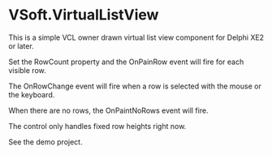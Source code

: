 # VSoft.VirtualListView

This is a simple VCL owner drawn virtual list view component for Delphi XE2 or later.

Set the RowCount property and the OnPainRow event will fire for each visible row.

The OnRowChange event will fire when a row is selected with the mouse or the keyboard.

When there are no rows, the OnPaintNoRows event will fire.

The control only handles fixed row heights right now.

See the demo project.
